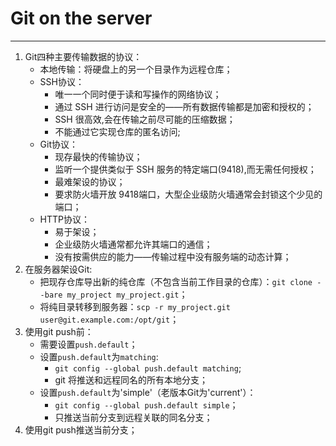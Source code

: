 # Git on the server
---
1. Git四种主要传输数据的协议：
    * 本地传输：将硬盘上的另一个目录作为远程仓库；
    * SSH协议：
        * 唯一一个同时便于读和写操作的网络协议；
        * 通过 SSH 进行访问是安全的——所有数据传输都是加密和授权的；
        * SSH 很高效,会在传输之前尽可能的压缩数据；
        * 不能通过它实现仓库的匿名访问;
    * Git协议：
        * 现存最快的传输协议；
        * 监听一个提供类似于 SSH 服务的特定端口(9418),而无需任何授权；
        * 最难架设的协议；
        * 要求防火墙开放 9418端口，大型企业级防火墙通常会封锁这个少见的端口；
    * HTTP协议：
        * 易于架设；
        * 企业级防火墙通常都允许其端口的通信；
        * 没有按需供应的能力——传输过程中没有服务端的动态计算；
2. 在服务器架设Git:
    * 把现存仓库导出新的纯仓库（不包含当前工作目录的仓库）：`git clone --bare my_project my_project.git`；
    * 将纯目录转移到服务器：`scp -r my_project.git user@git.example.com:/opt/git`；
3. 使用git push前：
    * 需要设置`push.default`；
    * 设置`push.default`为`matching`: 
        * `git config --global push.default matching`;
        * git 将推送和远程同名的所有本地分支；
    * 设置`push.default`为'simple'（老版本Git为'current'）：
        * `git config --global push.default simple`；
        * 只推送当前分支到远程关联的同名分支；
4. 使用git push推送当前分支；        